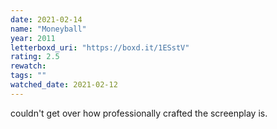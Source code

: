 ```yaml
---
date: 2021-02-14
name: "Moneyball"
year: 2011
letterboxd_uri: "https://boxd.it/1ESstV"
rating: 2.5
rewatch: 
tags: ""
watched_date: 2021-02-12
---
```


couldn't get over how professionally crafted the screenplay is.
